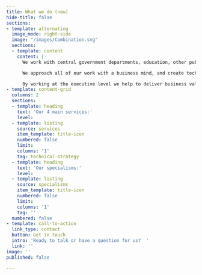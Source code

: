 ```yaml
---
title: What we do (new)
hide-title: false
sections:
- template: alternating
  image_mode: right-side
  image: "/images/Combination.svg"
  sections:
  - template: content
    content: |-
      We work with central government departments, education, other public sector organisations and private companies, to help them make better use of their data.

      We approach all of our work with a business mind, and create technology solutions that support users needs and drive efficiency.

      By working at the executive level we help to deliver business value to our clients by helping them to harness their data more effectively.
- template: content-grid
  columns: 2
  sections:
  - template: heading
    text: 'Our 4 main services:'
    level: 
  - template: listing
    source: services
    item_template: title-icon
    numbered: false
    limit: 
    columns: '1'
    tag: technical-strategy
  - template: heading
    text: 'Our specialisms:'
    level: 
  - template: listing
    source: specialisms
    item_template: title-icon
    numbered: false
    limit: 
    columns: '1'
    tag: ''
  numbered: false
- template: call-to-action
  link_type: contact
  button: Get in touch
  intro: 'Ready to talk or have a question for us?  '
  link: ''
image: ''
published: false

---
```

